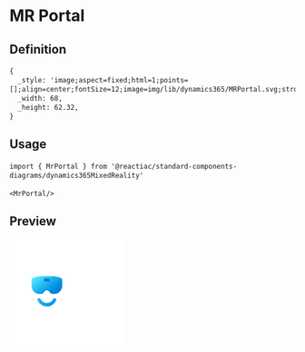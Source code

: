 # MR Portal

## Definition

```
{
  _style: 'image;aspect=fixed;html=1;points=[];align=center;fontSize=12;image=img/lib/dynamics365/MRPortal.svg;strokeColor=none;',
  _width: 68,
  _height: 62.32,
}
```

## Usage

```
import { MrPortal } from '@reactiac/standard-components-diagrams/dynamics365MixedReality'

<MrPortal/>
```

## Preview

<img src="./mr-portal.png" width="200"/>
